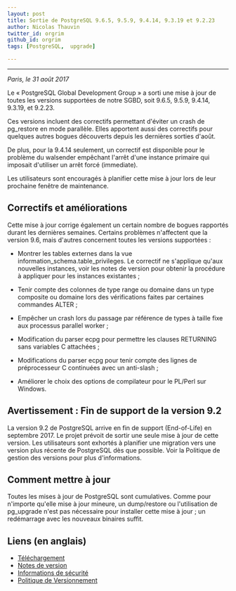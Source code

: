 ```yaml
---
layout: post
title: Sortie de PostgreSQL 9.6.5, 9.5.9, 9.4.14, 9.3.19 et 9.2.23
author: Nicolas Thauvin
twitter_id: orgrim
github_id: orgrim
tags: [PostgreSQL,  upgrade]

---
```


---
*Paris, le 31 août 2017*


Le « PostgreSQL Global Development Group » a sorti une mise à jour
de toutes les versions supportées de notre SGBD, soit 9.6.5,
9.5.9, 9.4.14, 9.3.19, et 9.2.23.

Ces versions incluent des correctifs permettant d'éviter un crash
de pg_restore en mode parallèle.  Elles apportent aussi des
correctifs pour quelques autres bogues découverts depuis les
dernières sorties d'août.

<!--MORE-->

De plus, pour la 9.4.14 seulement, un correctif est disponible
pour le problème du walsender empêchant l'arrêt d'une instance
primaire qui imposait d'​utiliser un arrêt forcé (immediate).

Les utilisateurs sont encouragés à planifier cette mise à jour
lors de leur prochaine fenêtre de maintenance.

Correctifs et améliorations
---------------------------

Cette mise à jour corrige également un certain nombre de bogues
rapportés durant les dernières semaines. Certains problèmes
n'affectent que la version 9.6, mais d'autres concernent toutes
les versions supportées :

* Montrer les tables externes dans la vue
  information_schema.table_privileges. Le correctif ne s'applique
  qu'aux nouvelles instances, voir les notes de version pour
  obtenir la procédure à appliquer pour les instances existantes ;

* Tenir compte des colonnes de type range ou domaine dans un type
  composite ou domaine lors des vérifications faites par
  certaines commandes ALTER ;

* Empêcher un crash lors du passage par référence de types à
  taille fixe aux processus parallel worker ;

* Modification du parser ecpg pour permettre les clauses
  RETURNING sans variables C attachées ;

* Modifications du parser ecpg pour tenir compte des lignes de
  préprocesseur C continuées avec un anti-slash ;

* Améliorer le choix des options de compilateur pour le PL/Perl
  sur Windows.


Avertissement : Fin de support  de la version 9.2
-------------------------------------------------

La version 9.2 de PostgreSQL arrive en fin de
support (End-of-Life) en septembre 2017. Le projet prévoit de
sortir une seule mise à jour de cette version. Les utilisateurs
sont exhortés à planifier une migration vers une version plus
récente de PostgreSQL dès que possible. Voir la Politique de
gestion des versions pour plus d'informations.

Comment mettre à jour
---------------------

Toutes les mises à jour de PostgreSQL sont cumulatives. Comme pour
n'importe qu'elle mise à jour mineure, un dump/restore ou
l'utilisation de pg_upgrade n'est pas nécessaire pour installer cette
mise à jour ; un redémarrage avec les nouveaux binaires suffit.

Liens (en anglais)
------------------

* [Téléchargement](https://www.postgresql.org/download)
* [Notes de version](https://www.postgresql.org/docs/current/static/release.html)
* [Informations de sécurité](https://www.postgresql.org/support/security/)
* [Politique de Versionnement](https://www.postgresql.org/support/versioning/)
